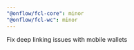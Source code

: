 ```yaml
---
"@onflow/fcl-core": minor
"@onflow/fcl-wc": minor
---
```


Fix deep linking issues with mobile wallets
